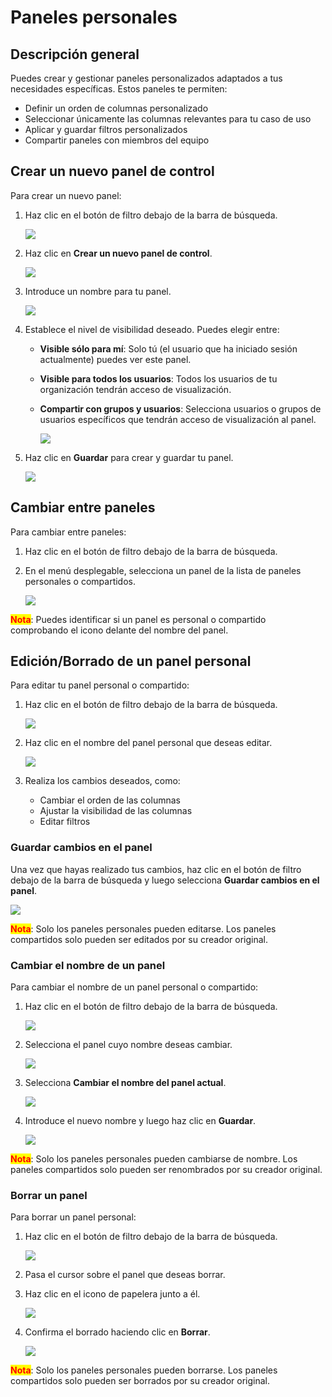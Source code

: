 # Paneles personales

## Descripción general

Puedes crear y gestionar paneles personalizados adaptados a tus necesidades específicas. Estos paneles te permiten:

* Definir un orden de columnas personalizado
* Seleccionar únicamente las columnas relevantes para tu caso de uso
* Aplicar y guardar filtros personalizados
* Compartir paneles con miembros del equipo

## Crear un nuevo panel de control

Para crear un nuevo panel:

1.  Haz clic en el botón de filtro debajo de la barra de búsqueda.

    ![](https://raw.githubusercontent.com/Fellow-Consulting-AG/docbits/refs/heads/main/readme/.gitbook/assets/personal_dashboards_1.png)
2.  Haz clic en **Crear un nuevo panel de control**.

    ![](https://raw.githubusercontent.com/Fellow-Consulting-AG/docbits/refs/heads/main/readme/.gitbook/assets/personal_dashboards_2.png)
3.  Introduce un nombre para tu panel.

    ![](https://raw.githubusercontent.com/Fellow-Consulting-AG/docbits/refs/heads/main/readme/.gitbook/assets/personal_dashboards_3.png)
4. Establece el nivel de visibilidad deseado. Puedes elegir entre:
   * **Visible sólo para mí**: Solo tú (el usuario que ha iniciado sesión actualmente) puedes ver este panel.
   * **Visible para todos los usuarios**: Todos los usuarios de tu organización tendrán acceso de visualización.
   *   **Compartir con grupos y usuarios**: Selecciona usuarios o grupos de usuarios específicos que tendrán acceso de visualización al panel.

       ![](https://raw.githubusercontent.com/Fellow-Consulting-AG/docbits/refs/heads/main/readme/.gitbook/assets/personal_dashboards_4.png)
5.  Haz clic en **Guardar** para crear y guardar tu panel.

    ![](https://raw.githubusercontent.com/Fellow-Consulting-AG/docbits/refs/heads/main/readme/.gitbook/assets/personal_dashboards_5.png)

## Cambiar entre paneles

Para cambiar entre paneles:

1. Haz clic en el botón de filtro debajo de la barra de búsqueda.
2.  En el menú desplegable, selecciona un panel de la lista de paneles personales o compartidos.

    ![](https://raw.githubusercontent.com/Fellow-Consulting-AG/docbits/refs/heads/main/readme/.gitbook/assets/personal_dashboards_6.png)

<mark style="color:red;">**Nota**</mark>: Puedes identificar si un panel es personal o compartido comprobando el icono delante del nombre del panel.

## Edición/Borrado de un panel personal

Para editar tu panel personal o compartido:

1.  Haz clic en el botón de filtro debajo de la barra de búsqueda.

    ![](https://raw.githubusercontent.com/Fellow-Consulting-AG/docbits/refs/heads/main/readme/.gitbook/assets/personal_dashboards_1.png)
2.  Haz clic en el nombre del panel personal que deseas editar.

    ![](https://raw.githubusercontent.com/Fellow-Consulting-AG/docbits/refs/heads/main/readme/.gitbook/assets/personal_dashboards_7.png)
3. Realiza los cambios deseados, como:
   * Cambiar el orden de las columnas
   * Ajustar la visibilidad de las columnas
   * Editar filtros

### **Guardar cambios en el panel**

Una vez que hayas realizado tus cambios, haz clic en el botón de filtro debajo de la barra de búsqueda y luego selecciona **Guardar cambios en el panel**.

![](https://raw.githubusercontent.com/Fellow-Consulting-AG/docbits/refs/heads/main/readme/.gitbook/assets/personal_dashboards_11.png)

<mark style="color:red;">**Nota**</mark>: Solo los paneles personales pueden editarse. Los paneles compartidos solo pueden ser editados por su creador original.

### **Cambiar el nombre de un panel**

Para cambiar el nombre de un panel personal o compartido:

1.  Haz clic en el botón de filtro debajo de la barra de búsqueda.

    ![](https://raw.githubusercontent.com/Fellow-Consulting-AG/docbits/refs/heads/main/readme/.gitbook/assets/personal_dashboards_1.png)
2.  Selecciona el panel cuyo nombre deseas cambiar.

    ![](https://raw.githubusercontent.com/Fellow-Consulting-AG/docbits/refs/heads/main/readme/.gitbook/assets/personal_dashboards_7.png)
3.  Selecciona **Cambiar el nombre del panel actual**.

    ![](https://raw.githubusercontent.com/Fellow-Consulting-AG/docbits/refs/heads/main/readme/.gitbook/assets/personal_dashboards_8.png)
4.  Introduce el nuevo nombre y luego haz clic en **Guardar**.

    ![](https://raw.githubusercontent.com/Fellow-Consulting-AG/docbits/refs/heads/main/readme/.gitbook/assets/personal_dashboards_9.png)

<mark style="color:red;">**Nota**</mark>: Solo los paneles personales pueden cambiarse de nombre. Los paneles compartidos solo pueden ser renombrados por su creador original.

### Borrar un panel

Para borrar un panel personal:

1.  Haz clic en el botón de filtro debajo de la barra de búsqueda.

    ![](https://raw.githubusercontent.com/Fellow-Consulting-AG/docbits/refs/heads/main/readme/.gitbook/assets/personal_dashboards_1.png)
2. Pasa el cursor sobre el panel que deseas borrar.
3.  Haz clic en el icono de papelera junto a él.

    ![](https://raw.githubusercontent.com/Fellow-Consulting-AG/docbits/refs/heads/main/readme/.gitbook/assets/personal_dashboards_12.png)
4.  Confirma el borrado haciendo clic en **Borrar**.

    ![](https://raw.githubusercontent.com/Fellow-Consulting-AG/docbits/refs/heads/main/readme/.gitbook/assets/personal_dashboards_13.png)

<mark style="color:red;">**Nota**</mark>: Solo los paneles personales pueden borrarse. Los paneles compartidos solo pueden ser borrados por su creador original.

